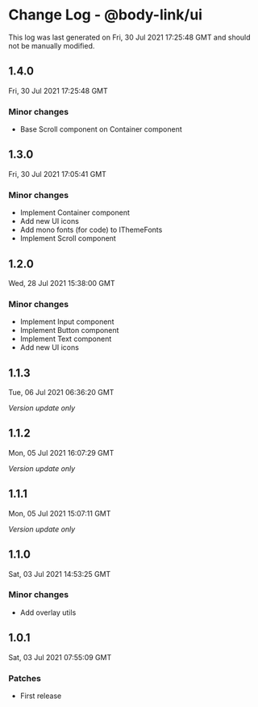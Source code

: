 # Change Log - @body-link/ui

This log was last generated on Fri, 30 Jul 2021 17:25:48 GMT and should not be manually modified.

## 1.4.0
Fri, 30 Jul 2021 17:25:48 GMT

### Minor changes

- Base Scroll component on Container component

## 1.3.0
Fri, 30 Jul 2021 17:05:41 GMT

### Minor changes

- Implement Container component
- Add new UI icons
- Add mono fonts (for code) to IThemeFonts
- Implement Scroll component

## 1.2.0
Wed, 28 Jul 2021 15:38:00 GMT

### Minor changes

- Implement Input component
- Implement Button component
- Implement Text component
- Add new UI icons

## 1.1.3
Tue, 06 Jul 2021 06:36:20 GMT

_Version update only_

## 1.1.2
Mon, 05 Jul 2021 16:07:29 GMT

_Version update only_

## 1.1.1
Mon, 05 Jul 2021 15:07:11 GMT

_Version update only_

## 1.1.0
Sat, 03 Jul 2021 14:53:25 GMT

### Minor changes

- Add overlay utils

## 1.0.1
Sat, 03 Jul 2021 07:55:09 GMT

### Patches

- First release

